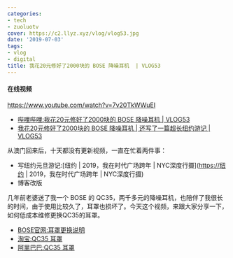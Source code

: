 ```yaml
---
categories:
- tech
- zuoluotv
cover: https://c2.llyz.xyz/vlog/vlog53.jpg
date: '2019-07-03'
tags:
- vlog
- digital
title: 我花20元修好了2000块的 BOSE 降噪耳机  | VLOG53
---
```


#### 在线视频

<https://www.youtube.com/watch?v=7v20TkWWuEI>

- [哔哩哔哩:我花20元修好了2000块的 BOSE 降噪耳机 | VLOG53](https://zuoluo.tv/vlog-53)
- [我花20元修好了2000块的 BOSE 降噪耳机 | 还写了一篇超长纽约游记 | VLOG53](https://www.youtube.com/watch?v=7v20TkWWuEI)

从澳门回来后，十天都没有更新视频，一直在忙着两件事：

- 写纽约元旦游记:[纽约 | 2019，我在时代广场跨年 | NYC深度行摄](<https://纽约> | 2019，我在时代广场跨年 | NYC深度行摄)
- 博客改版

几年前老婆送了我一个 BOSE 的 QC35，两千多元的降噪耳机，也陪伴了我很长的时间，由于使用比较久了，耳罩也损坏了。今天这个视频，来跟大家分享一下，如何低成本维修更换QC35的耳罩。

- [BOSE官网:耳罩更换](https://www.bose.cn/zh_cn/support/article/ear-cushion-replacement-qc25.html)[说明](https://www.bose.cn/zh_cn/support/article/ear-cushion-replacement-qc25.html)
- [淘宝:QC35 耳罩](https://zuoluo.tv/bose-qc35-earcover)
- [阿里巴巴:QC35 耳罩](https://zuoluo.tv/bose-qc35-earcover-1688)
